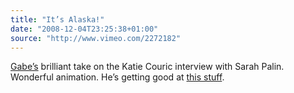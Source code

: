 ```yaml
---
title: "It’s Alaska!"
date: "2008-12-04T23:25:38+01:00"
source: "http://www.vimeo.com/2272182"
---
```


[Gabe’s](http://www.gabrielaronson.com/) brilliant take on the Katie Couric interview with Sarah Palin. Wonderful animation. He’s getting good at [this stuff](http://www.vimeo.com/user605567).
